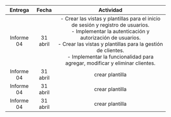 
|  Entrega |  Fecha |   Actividad   |
|:--------:|:------:|:-------------:|
|Informe 04|31 abril|- Crear las vistas y plantillas para el inicio de sesión y registro de usuarios. <br> - Implementar la autenticación y autorización de usuarios. <br> - Crear las vistas y plantillas para la gestión de clientes.  <br> - Implementar la funcionalidad para agregar, modificar y eliminar clientes.|
|Informe 04|31 abril|crear plantilla|
|Informe 04|31 abril|crear plantilla|
|Informe 04|31 abril|crear plantilla|
